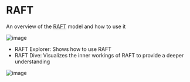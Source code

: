 # RAFT 
An overview of the [RAFT](https://arxiv.org/pdf/2003.12039.pdf) model and how to use it

![image](https://github.com/itberrios/CV_projects/assets/60835780/6dbdf007-5d54-4e1c-826c-d8f56daa94eb)





- RAFT Explorer: Shows how to use RAFT
- RAFT Dive: Visualizes the inner workings of RAFT to provide a deeper understanding

![image](https://github.com/itberrios/CV_projects/assets/60835780/c9302c22-0866-4fff-af05-40240b0d6742)
